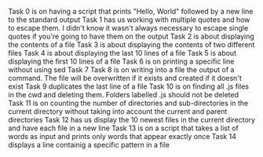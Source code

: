 Task 0 is on having a script that prints "Hello, World" followed by a new line to the standard output
Task 1 has us working with multiple quotes and how to escape them. I didn't know it wasn't always necessary to escape single quotes if you're going to have them on the output
Task 2 is about displaying the contents of a file
Task 3 is about displaying the contents of two different files
Task 4 is about displaying the last 10 lines of a file
Task 5 is about displaying the first 10 lines of a file
Task 6 is on printing a specific line without using sed
Task 7
Task 8 is on writing into a file the output of a command. The file will be overwritten if it exists and created if it doesn't exist
Task 9 duplicates the last line of a file
Task 10 is on finding all .js files in the cwd and deleting them. Folders labelled .js should not be deleted
Task 11 is on counting the number of  directories and sub-directories in the current directory without taking into account the current and parent directories
Task 12 has us display the 10 newest files in the current directory and have each file in a new line
Task 13 is on a script that takes a list of words as input and prints only words that appear exactly once
Task 14 displays a line containig a specific pattern in a file
